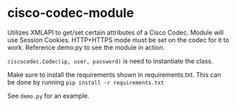 # cisco-codec-module
Utilizes XMLAPI to get/set certain attributes of a Cisco Codec.
Module will use Session Cookies. HTTP+HTTPS mode must be set on the codec for it to work.
Reference demo.py to see the module in action.

`ciscocodec.Codec(ip, user, password)` is need to instantiate the class.

Make sure to install the requirements shown in requirements.txt. This can be done by running `pip install -r requirements.txt`

See `demo.py` for an example.
